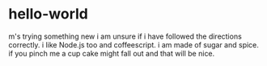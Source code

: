 # hello-world
m's trying something new
i am unsure if i have followed the directions correctly. i like Node.js too and coffeescript. i am made of sugar and spice. if you pinch me a cup cake might fall out and that will be nice.
